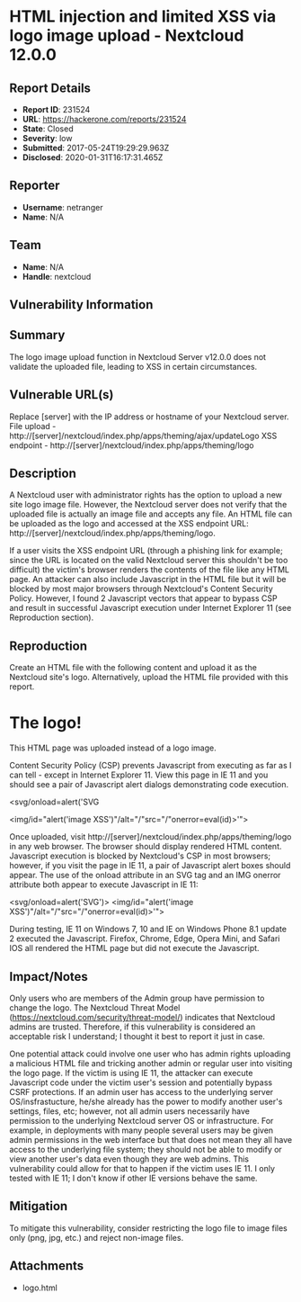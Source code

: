 # HTML injection and limited XSS via logo image upload - Nextcloud 12.0.0

## Report Details
- **Report ID**: 231524
- **URL**: https://hackerone.com/reports/231524
- **State**: Closed
- **Severity**: low
- **Submitted**: 2017-05-24T19:29:29.963Z
- **Disclosed**: 2020-01-31T16:17:31.465Z

## Reporter
- **Username**: netranger
- **Name**: N/A

## Team
- **Name**: N/A
- **Handle**: nextcloud

## Vulnerability Information
## Summary
The logo image upload function in Nextcloud Server v12.0.0 does not validate the uploaded file, leading to XSS in certain circumstances.

## Vulnerable URL(s)
Replace [server] with the IP address or hostname of your Nextcloud server.
File upload - http://[server]/nextcloud/index.php/apps/theming/ajax/updateLogo
XSS endpoint - http://[server]/nextcloud/index.php/apps/theming/logo

## Description
A Nextcloud user with administrator rights has the option to upload a new site logo image file. However, the Nextcloud server does not verify that the uploaded file is actually an image file and accepts any file. An HTML file can be uploaded as the logo and accessed at the XSS endpoint URL: http://[server]/nextcloud/index.php/apps/theming/logo.

If a user visits the XSS endpoint URL (through a phishing link for example; since the URL is located on the valid Nextcloud server this shouldn't be too difficult) the victim's browser renders the contents of the file like any HTML page. An attacker can also include Javascript in the HTML file but it will be blocked by most major browsers through Nextcloud's Content Security Policy. However, I found 2 Javascript vectors that appear to bypass CSP and result in successful Javascript execution under Internet Explorer 11 (see Reproduction section).

## Reproduction
Create an HTML file with the following content and upload it as the Nextcloud site's logo. Alternatively, upload the HTML file provided with this report.

<!DOCTYPE html>
<head>
</head>
<body>
<h1>The logo!</h1>

<p>This HTML page was uploaded instead of a logo image.</p>
<p>Content Security Policy (CSP) prevents Javascript from executing as far as I can tell - except in Internet Explorer 11. View this page in IE 11 and you should see a pair of Javascript alert dialogs demonstrating code execution.</p>
<!-- Following both bypass CSP in IE -->

<!-- For some reason if spaces appear in the alert text this one won't work -->
<svg/onload=alert('SVG

<img/id="alert&lpar;'image XSS')"/alt="/"src="/"onerror=eval(id)>'">

</body>
</html>

Once uploaded, visit http://[server]/nextcloud/index.php/apps/theming/logo in any web browser. The browser should display rendered HTML content. Javascript execution is blocked by Nextcloud's CSP in most browsers; however, if you visit the page in IE 11, a pair of Javascript alert boxes should appear. The use of the onload attribute in an SVG tag and an IMG onerror attribute both appear to execute Javascript in IE 11:

<svg/onload=alert('SVG')>
<img/id="alert&lpar;'image XSS')"/alt="/"src="/"onerror=eval(id)>'">

During testing, IE 11 on Windows 7, 10 and IE on Windows Phone 8.1 update 2 executed the Javascript. Firefox, Chrome, Edge, Opera Mini, and Safari IOS all rendered the HTML page but did not execute the Javascript.

## Impact/Notes
Only users who are members of the Admin group have permission to change the logo. The Nextcloud Threat Model (https://nextcloud.com/security/threat-model/) indicates that Nextcloud admins are trusted. Therefore, if this vulnerability is considered an acceptable risk I understand; I thought it best to report it just in case.

One potential attack could involve one user who has admin rights uploading a malicious HTML file and tricking another admin or regular user into visiting the logo page. If the victim is using IE 11, the attacker can execute Javascript code under the victim user's session and potentially bypass CSRF protections. If an admin user has access to the underlying server OS/insfrastucture, he/she already has the power to modify another user's settings, files, etc; however, not all admin users necessarily have permission to the underlying Nextcloud server OS or infrastructure. For example, in deployments with many people several users may be given admin permissions in the web interface but that does not mean they all have access to the underlying file system; they should not be able to modify or view another user's data even though they are web admins. This vulnerability could allow for that to happen if the victim uses IE 11. I only tested with IE 11; I don't know if other IE versions behave the same.

## Mitigation
To mitigate this vulnerability, consider restricting the logo file to image files only (png, jpg, etc.) and reject non-image files.

## Attachments
- logo.html
